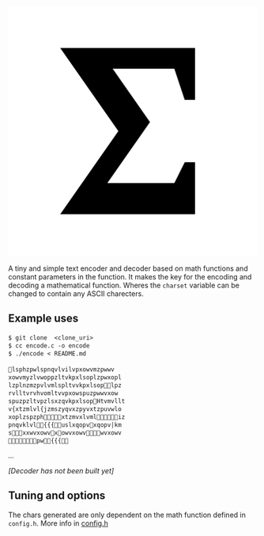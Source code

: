 ![picture](media/sigma.png)

A tiny and simple text encoder and decoder based on math functions and constant parameters in the function. It makes the key for the encoding and decoding a mathematical function. Wheres the `charset` variable can be changed to contain any ASCII charecters.

## Example uses 

```
$ git clone  <clone_uri>
$ cc encode.c -o encode
$ ./encode < README.md

lsphzpwlspnqvlvilvpxowvmzpwwv
xowvmyzlvwoppzltvkpxlsoplzpwxopl
lzplnzmzpvlvmlspltvvkpxlsoplpz
rvlltvrvhvomltvvpxowspuzpwwvxow
spuzpzltvpzlsxzqvkpxlsopHtvmvllt
v{xtzmlvl{jzmszyqvxzpyvxtzpuvwlo
xoplzspzphxtzmvxlvmliz
pnqvklvl{{{uslxqopvxqopv|km
sxxwvxowvxowvxowvwvxowv
pw{{{

```

_..._

_[Decoder has not been built yet]_

## Tuning and options 

The chars generated are only dependent on the math function defined in `config.h`. More info in [config.h](config.h)
